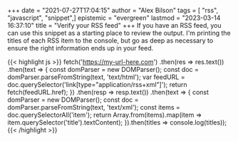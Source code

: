 +++
date = "2021-07-27T17:04:15"
author = "Alex Bilson"
tags = [ "rss", "javascript", "snippet",]
epistemic = "evergreen"
lastmod = "2023-03-14 16:37:10"
title = "Verify your RSS feed"
+++
If you have an RSS feed, you can use this snippet as a starting place to review the output. I'm printing the titles of each RSS item to the console, but go as deep as necessary to ensure the right information ends up in your feed.

{{< highlight js >}}
fetch('https://my-url-here.com')
.then(res => res.text())
.then(text => {
	const domParser = new DOMParser();
	const doc = domParser.parseFromString(text, 'text/html');
	var feedURL = doc.querySelector('link[type="application/rss+xml"]');
	return fetch(feedURL.href);
})
.then(resp => resp.text())
.then(text => {
	const domParser = new DOMParser();
	const doc = domParser.parseFromString(text, 'text/xml');
	const items = doc.querySelectorAll('item');
	return Array.from(items).map(item => item.querySelector('title').textContent);
}).then(titles => console.log(titles));
{{< /highlight >}}


